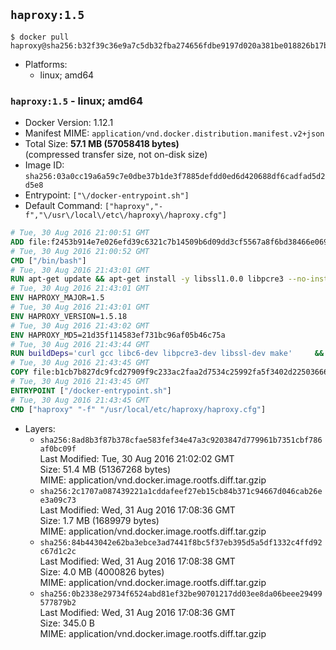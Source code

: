 ## `haproxy:1.5`

```console
$ docker pull haproxy@sha256:b32f39c36e9a7c5db32fba274656fdbe9197d020a381be018826b17b9d12a5fb
```

-	Platforms:
	-	linux; amd64

### `haproxy:1.5` - linux; amd64

-	Docker Version: 1.12.1
-	Manifest MIME: `application/vnd.docker.distribution.manifest.v2+json`
-	Total Size: **57.1 MB (57058418 bytes)**  
	(compressed transfer size, not on-disk size)
-	Image ID: `sha256:03a0cc19a6a59c7e0dbe37b1de3f7885defdd0ed6d420688df6cadfad5d2d5e8`
-	Entrypoint: `["\/docker-entrypoint.sh"]`
-	Default Command: `["haproxy","-f","\/usr\/local\/etc\/haproxy\/haproxy.cfg"]`

```dockerfile
# Tue, 30 Aug 2016 21:00:51 GMT
ADD file:f2453b914e7e026efd39c6321c7b14509b6d09dd3cf5567a8f6bd38466e06954 in / 
# Tue, 30 Aug 2016 21:00:52 GMT
CMD ["/bin/bash"]
# Tue, 30 Aug 2016 21:43:01 GMT
RUN apt-get update && apt-get install -y libssl1.0.0 libpcre3 --no-install-recommends && rm -rf /var/lib/apt/lists/*
# Tue, 30 Aug 2016 21:43:01 GMT
ENV HAPROXY_MAJOR=1.5
# Tue, 30 Aug 2016 21:43:01 GMT
ENV HAPROXY_VERSION=1.5.18
# Tue, 30 Aug 2016 21:43:02 GMT
ENV HAPROXY_MD5=21d35f114583ef731bc96af05b46c75a
# Tue, 30 Aug 2016 21:43:44 GMT
RUN buildDeps='curl gcc libc6-dev libpcre3-dev libssl-dev make' 	&& set -x 	&& apt-get update && apt-get install -y $buildDeps --no-install-recommends && rm -rf /var/lib/apt/lists/* 	&& curl -SL "http://www.haproxy.org/download/${HAPROXY_MAJOR}/src/haproxy-${HAPROXY_VERSION}.tar.gz" -o haproxy.tar.gz 	&& echo "${HAPROXY_MD5}  haproxy.tar.gz" | md5sum -c 	&& mkdir -p /usr/src/haproxy 	&& tar -xzf haproxy.tar.gz -C /usr/src/haproxy --strip-components=1 	&& rm haproxy.tar.gz 	&& make -C /usr/src/haproxy 		TARGET=linux2628 		USE_PCRE=1 PCREDIR= 		USE_OPENSSL=1 		USE_ZLIB=1 		all 		install-bin 	&& mkdir -p /usr/local/etc/haproxy 	&& cp -R /usr/src/haproxy/examples/errorfiles /usr/local/etc/haproxy/errors 	&& rm -rf /usr/src/haproxy 	&& apt-get purge -y --auto-remove $buildDeps
# Tue, 30 Aug 2016 21:43:45 GMT
COPY file:b1cb7b827dc9fcd27909f9c233ac2faa2d7534c25992fa5f3402d22503666d6d in / 
# Tue, 30 Aug 2016 21:43:45 GMT
ENTRYPOINT ["/docker-entrypoint.sh"]
# Tue, 30 Aug 2016 21:43:45 GMT
CMD ["haproxy" "-f" "/usr/local/etc/haproxy/haproxy.cfg"]
```

-	Layers:
	-	`sha256:8ad8b3f87b378cfae583fef34e47a3c9203847d779961b7351cbf786af0bc09f`  
		Last Modified: Tue, 30 Aug 2016 21:02:02 GMT  
		Size: 51.4 MB (51367268 bytes)  
		MIME: application/vnd.docker.image.rootfs.diff.tar.gzip
	-	`sha256:2c1707a087439221a1cddafeef27eb15cb84b371c94667d046cab26ee3a09c73`  
		Last Modified: Wed, 31 Aug 2016 17:08:36 GMT  
		Size: 1.7 MB (1689979 bytes)  
		MIME: application/vnd.docker.image.rootfs.diff.tar.gzip
	-	`sha256:84b443042e62ba3ebce3ad7441f8bc5f37eb395d5a5df1332c4ffd92c67d1c2c`  
		Last Modified: Wed, 31 Aug 2016 17:08:38 GMT  
		Size: 4.0 MB (4000826 bytes)  
		MIME: application/vnd.docker.image.rootfs.diff.tar.gzip
	-	`sha256:0b2338e29734f6524abd81ef32be90701217dd03ee8da06beee29499577879b2`  
		Last Modified: Wed, 31 Aug 2016 17:08:36 GMT  
		Size: 345.0 B  
		MIME: application/vnd.docker.image.rootfs.diff.tar.gzip
